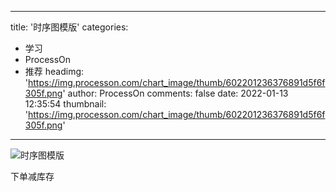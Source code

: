 
---
title: '时序图模版'
categories: 
 - 学习
 - ProcessOn
 - 推荐
headimg: 'https://img.processon.com/chart_image/thumb/602201236376891d5f6f305f.png'
author: ProcessOn
comments: false
date: 2022-01-13 12:35:54
thumbnail: 'https://img.processon.com/chart_image/thumb/602201236376891d5f6f305f.png'
---

<div>   
<img class="thumb" alt="时序图模版" src="https://img.processon.com/chart_image/thumb/602201236376891d5f6f305f.png" referrerpolicy="no-referrer">
<p>下单减库存</p>  
</div>
            